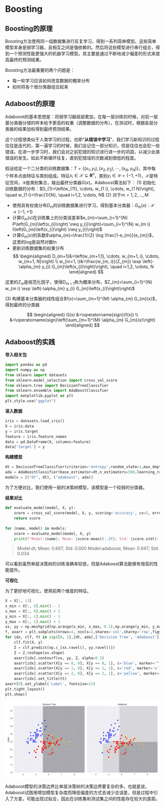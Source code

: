 # Boosting

## Boosting的原理

Boosting方法使用同一组数据集进行反复学习，得到一系列简单模型。这些简单模型本身是弱学习器，且相互之间是强依赖的。然后将这些模型进行串行组合，得到一个预测性能更强大的机器学习模型。其主要是通过不断地减少偏差的形式来提高最终的预测结果。

Boosting方法最重要的两个问题是：

- 每一轮学习应该如何改变数据的概率分布  
- 如何将各个弱分类器组合起来  

## Adaboost的原理

Adaboost的基本思想是：将弱学习器层层累加，在每一层训练的时候，对前一层基分类器分错的样本给予更高的权重（调整数据的分布）。在测试时，根据各层分类器的结果加权得到最终预测结果。

这个过程很类似于人类学习的过程，也即“**从错误中学习**”，我们学习新知识的过程往往是迭代的，第一遍学习的时候，我们会记住一部分知识，但是往往也会犯一些错误。在进一步学习时，我们会对之前犯错的知识进行进一步的巩固，以减少此类错误的发生。如此不断循环往复，直到犯错误的次数减到很低的程度。

假设给定一个二分类的训练数据集：$T=\left\{\left(x_{1}, y_{1}\right),\left(x_{2}, y_{2}\right), \cdots,\left(x_{N}, y_{N}\right)\right\}$，其中每个样本点由特征与类别组成。特征$x_{i} \in \mathcal{X} \subseteq \mathbf{R}^{n}$，类别$y_{i} \in \mathcal{Y}=\{-1,+1\}$，$\mathcal{X}$是特征空间，$\mathcal{Y}$是类别集合，输出最终分类器$G(x)$。Adaboost算法如下：
(1) 初始化训练数据的分布：$D_{1}=\left(w_{11}, \cdots, w_{1 i}, \cdots, w_{1 N}\right), \quad w_{1 i}=\frac{1}{N}, \quad i=1,2, \cdots, N$
(2) 对于$m=1,2,...,M$

- 使用具有权值分布$D_m$的训练数据集进行学习，得到基本分类器：$G_{m}(x): \mathcal{X} \rightarrow\{-1,+1\}$
- 计算$G_m(x)$在训练集上的分类误差率$e_{m}=\sum_{i=1}^{N} P\left(G_{m}\left(x_{i}\right) \neq y_{i}\right)=\sum_{i=1}^{N} w_{m i} I\left(G_{m}\left(x_{i}\right) \neq y_{i}\right)$
- 计算$G_m(x)$的系数$\alpha_{m}=\frac{1}{2} \log \frac{1-e_{m}}{e_{m}}$，这里的log是自然对数ln
- 更新训练数据集的权重分布
$$
\begin{aligned} 
D_{m+1}&=\left(w_{m+1,1}, \cdots, w_{m+1, i}, \cdots, w_{m+1, N}\right) \\ 
w_{m+1, i}&=\frac{w_{m, i}}{Z_{m}} \exp \left(-\alpha_{m} y_{i} G_{m}\left(x_{i}\right)\right), \quad i=1,2, \cdots, N 
\end{aligned}
$$

这里的$Z_m$是规范化因子，使得$D_{m+1}$称为概率分布，$Z_{m}=\sum_{i=1}^{N} w_{m i} \exp \left(-\alpha_{m} y_{i} G_{m}\left(x_{i}\right)\right)$

(3) 构建基本分类器的线性组合$f(x)=\sum_{m=1}^{M} \alpha_{m} G_{m}(x)$，得到最终的分类器

$$
\begin{aligned} 
G(x) &=\operatorname{sign}(f(x)) \\ &=\operatorname{sign}\left(\sum_{m=1}^{M} \alpha_{m} G_{m}(x)\right) \end{aligned}
$$

## Adaboost的实践

**导入相关包**

```python
import pandas as pd
import numpy as np
from sklearn import datasets
from sklearn.model_selection import cross_val_score
from sklearn.tree import DecisionTreeClassifier
from sklearn.ensemble import AdaBoostClassifier
import matplotlib.pyplot as plt
plt.style.use("ggplot")
```

**读入数据**

```python
iris = datasets.load_iris()
X = iris.data
y = iris.target
feature = iris.feature_names
data = pd.DataFrame(X, columns=feature)
data['target'] = y
```

**构建模型**

```python
dt = DecisionTreeClassifier(criterion='entropy',random_state=1,max_depth=1)
ada = AdaBoostClassifier(base_estimator=dt,n_estimators=500,learning_rate=0.1,random_state=1)
models = [("dt", dt), ("adaboost", ada)]
```

为了方便对比，我们使用一层的决策树模型，该模型是一个较弱的分类器。

**结果对比**

```python
def evaluate_model(model, X, y):
    score = cross_val_score(model, X, y, scoring='accuracy', cv=5, error_score='raise')
    return score
    
for (name, model) in models:
    score = evaluate_model(model, X, y)
    print(f"Model:{name}; Mean: {score.mean():.3f}; Std: {score.std():.3f}")
```

> Model:dt; Mean: 0.667; Std: 0.000
> Model:adaboost; Mean: 0.947; Std: 0.034

可以看到虽然单层决策树的训练准确率较低，但是Adaboost算法能够有很高的性能提升。

**可视化**

为了更好地可视化，使用前两个维度的特征。

```python
X = X[:, :2]
x_min = X[:, 0].min() - 1
x_max = X[:, 0].max() + 1
y_min = X[:, 1].min() - 1
y_max = X[:, 1].max() + 1
xx, yy = np.meshgrid(np.arange(x_min, x_max, 0.1),np.arange(y_min, y_max, 0.1))
f, axarr = plt.subplots(nrows=1, ncols=2,sharex='col',sharey='row',figsize=(12, 6))
for idx, clf, tt in zip([0, 1],[dt, ada],['Decision Tree', 'Adaboost']):
    clf.fit(X, y)
    Z = clf.predict(np.c_[xx.ravel(), yy.ravel()])
    Z = Z.reshape(xx.shape)
    axarr[idx].contourf(xx, yy, Z, alpha=0.3)
    axarr[idx].scatter(X[y == 0, 0], X[y == 0, 1], c='blue', marker='^')
    axarr[idx].scatter(X[y == 1, 0], X[y == 1, 1], c='red', marker='o')
    axarr[idx].scatter(X[y == 2, 0], X[y == 2, 1], c='yellow', marker='.')
    axarr[idx].set_title(tt)
axarr[0].set_ylabel('Label', fontsize=12)
plt.tight_layout()
plt.show()
```

![adaboost](task2-3.assets/adaboost.png)

Adaboost模型的决策边界比单层决策树的决策边界要复杂的多。也就是说，Adaboost试图用增加模型复杂度而降低偏差的方式去减少总误差，但是过程中引入了方差，可能出现过拟合，因此在训练集和测试集之间的性能存在较大的差距。

